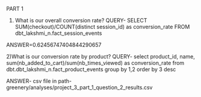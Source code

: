 PART 1

1) What is our overall conversion rate?
QUERY-
SELECT 
SUM(checkout)/COUNT(distinct session_id) as conversion_rate
FROM
dbt_lakshmi_n.fact_session_events

ANSWER=0.62456747404844290657

2)What is our conversion rate by product?
QUERY-
select
product_id,
name,
sum(nb_added_to_cart)/sum(nb_times_viewed) as conversion_rate
from dbt.dbt_lakshmi_n.fact_product_events
group by 1,2
order by 3 desc

ANSWER-
csv file in path- greenery/analyses/project_3_part_1_question_2_results.csv





